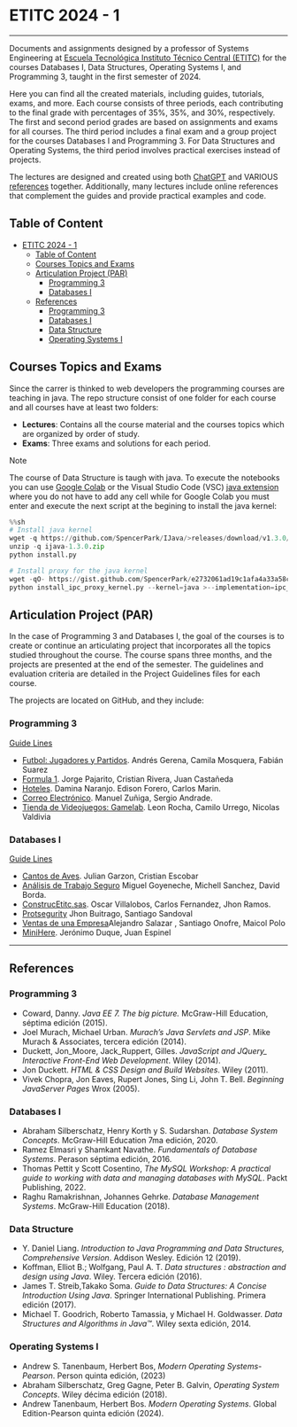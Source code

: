 # ETITC 2024 - 1

---

Documents and assignments designed by a professor of Systems Engineering at [Escuela Tecnológica Instituto Técnico Central (ETITC)](https://etitc.edu.co/es/) for the courses Databases I, Data Structures, Operating Systems I, and Programming 3, taught in the first semester of 2024.

Here you can find all the created materials, including guides, tutorials, exams, and more. Each course consists of three periods, each contributing to the final grade with percentages of 35%, 35%, and 30%, respectively. The first and second period grades are based on assignments and exams for all courses. The third period includes a final exam and a group project for the courses Databases I and Programming 3. For Data Structures and Operating Systems, the third period involves practical exercises instead of projects.

The lectures are designed and created using both [ChatGPT](https://chatgpt.com/) and VARIOUS [references](#references) together. Additionally, many lectures include online references that complement the guides and provide practical examples and code.

## Table of Content
- [ETITC 2024 - 1](#etitc-2024---1)
  - [Table of Content](#table-of-content)
  - [Courses Topics and Exams](#courses-topics-and-exams)
  - [Articulation Project (PAR)](#articulation-project-par)
    - [Programming 3](#programming-3)
    - [Databases I](#databases-i)
  - [References](#references)
    - [Programming 3](#programming-3-1)
    - [Databases I](#databases-i-1)
    - [Data Structure](#data-structure)
    - [Operating Systems I](#operating-systems-i)


## Courses Topics and Exams

Since the carrer is thinked to web developers the programming courses are teaching in java. The repo structure consist of one folder for each course and all courses have at least two folders:

- **Lectures**: Contains all the course material and the courses topics which are organized by order of study.
- **Exams**: Three exams and solutions for each period.

>[!NOTE]
>The course of Data Structure is taugh with java. To execute the notebooks you can use [Google Colab](https://colab.research.google.com/) or the Visual Studio Code (VSC) [java extension](https://code.visualstudio.com/docs/java/java-tutorial) where you do not have to add any cell while for Google Colab you must enter and execute the next script at the begining to install the java kernel:
>
>```python
>%%sh
># Install java kernel
>wget -q https://github.com/SpencerPark/IJava/>releases/download/v1.3.0/ijava-1.3.0.zip
>unzip -q ijava-1.3.0.zip
>python install.py
>
># Install proxy for the java kernel
>wget -qO- https://gist.github.com/SpencerPark/e2732061ad19c1afa4a33a58cb8f18a9/archive/b6cff2bf09b6832344e576ea1e4731f0fb3df10c.tar.gz | >tar xvz --strip-components=1
>python install_ipc_proxy_kernel.py --kernel=java >--implementation=ipc_proxy_kernel.py
>```


## Articulation Project (PAR)

In the case of Programming 3 and Databases I, the goal of the courses is to create or continue an articulating project that incorporates all the topics studied throughout the course. The course spans three months, and the projects are presented at the end of the semester. The guidelines and evaluation criteria are detailed in the Project Guidelines files for each course.

The projects are located on GitHub, and they include:

### Programming 3

[Guide Lines](<Programming 3/Lectures/Projec Guide Lines.md>)

- [Futbol: Jugadores y Partidos](https://github.com/FabianSuarez29/Proyecto_Articulador_Programacion_III). Andrés Gerena, Camila Mosquera, Fabián Suarez
- [Formula 1](https://github.com/jorgepajarit/Proyecto-Articulador). Jorge Pajarito, Cristian Rivera, Juan Castañeda
- [Hoteles](https://github.com/cemarinr/ProyectoHoteles). Damina Naranjo. Edison Forero, Carlos Marin.
- [Correo Electrónico](https://github.com/RuthlessD/parcial_1). Manuel Zuñiga, Sergio Andrade.
- [Tienda de Videojuegos: Gamelab](https://github.com/NicoValVilla/Programacion3-Proyecto/). Leon Rocha, Camilo Urrego, Nicolas Valdivia

### Databases I

[Guide Lines](<Data Bases I/Lectures/Project Guide Lines.md>)

- [Cantos de Aves](https://github.com/juliancgarzon/ProyectoPAR/). Julian Garzon, Cristian Escobar
- [Análisis de Trabajo Seguro](https://github.com/mandres1987/proyectoPAR/) Miguel Goyeneche, Michell Sanchez, David Borda.
- [ConstrucEtitc.sas](https://github.com/Ingcarfer/ProyectoPAR). Oscar Villalobos, Carlos Fernandez, Jhon Ramos.
- [Protsegurity](https://github.com/Protxion/Proyecto-protsegurity) Jhon Buitrago, Santiago Sandoval
- [Ventas de una Empresa](https://github.com/Onhofre/Ventas-de-una-empresa)Alejandro Salazar , Santiago Onofre, Maicol Polo
- [MiniHere](https://github.com/JeXps/ProyectoPAR/). Jerónimo Duque, Juan Espinel

---

## References

### Programming 3
- Coward, Danny. *Java EE 7. The big picture.* McGraw-Hill Education, séptima edición (2015).
- Joel Murach, Michael Urban. *Murach’s Java Servlets and JSP*. Mike Murach & Associates, tercera edición (2014).
- Duckett, Jon_Moore, Jack_Ruppert, Gilles. *JavaScript and JQuery_ Interactive Front-End Web Development*. Wiley (2014).
- Jon Duckett. *HTML & CSS Design and Build Websites*. Wiley (2011).
- Vivek Chopra, Jon Eaves, Rupert Jones, Sing Li, John T. Bell. *Beginning JavaServer Pages* Wrox (2005).

### Databases I

- Abraham Silberschatz, Henry Korth y S. Sudarshan. *Database System Concepts*. McGraw-Hill Education 7ma edición, 2020. 
- Ramez Elmasri y Shamkant Navathe. *Fundamentals of Database Systems*. Perason séptima edición, 2016. 
- Thomas Pettit y Scott Cosentino, *The MySQL Workshop: A practical guide to working with data and managing databases with MySQL*. Packt Publishing, 2022. 
- Raghu Ramakrishnan, Johannes Gehrke. *Database Management Systems*. McGraw-Hill Education (2018).


### Data Structure 

- Y. Daniel Liang. *Introduction to Java Programming and Data Structures, Comprehensive Version*. Addison Wesley. Edición 12 (2019).
- Koffman, Elliot B.; Wolfgang, Paul A. T. *Data structures : abstraction and design using Java*. Wiley. Tercera edición (2016).
- James T. Streib,Takako Soma. *Guide to Data Structures: A Concise Introduction Using Java*. Springer International Publishing. Primera edición (2017).
- Michael T. Goodrich, Roberto Tamassia, y Michael H. Goldwasser. *Data Structures and Algorithms in Java™*. Wiley sexta edición, 2014.

### Operating Systems I
- Andrew S. Tanenbaum, Herbert Bos, *Modern Operating Systems-Pearson*. Person quinta edición, (2023)
- Abraham Silberschatz, Greg Gagne, Peter B. Galvin, *Operating System Concepts*. Wiley décima edición (2018).
- Andrew Tanenbaum, Herbert Bos. *Modern Operating Systems*. Global Edition-Pearson quinta edición (2024).